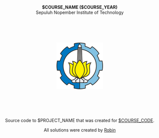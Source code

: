 <p align="center"><b>$COURSE_NAME ($COURSE_YEAR)</b><br>Sepuluh Nopember Institute of Technology</p>

<p align="center"><img src="https://raw.githubusercontent.com/Rubinskiy/IF184202-Data-Structures/main/its.png" style="transform: scale(0.5);"></p>
  
<p align="center">Source code to $PROJECT_NAME that was created for <a href="#">$COURSE_CODE</a>.</p>
<p align="center">All solutions were created by <a href="https://github.com/Rubinskiy">Robin</a></p>
